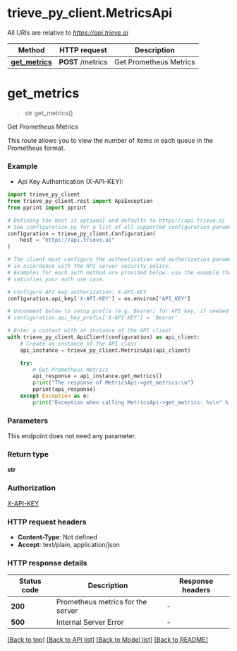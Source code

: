 # trieve_py_client.MetricsApi

All URIs are relative to *https://api.trieve.ai*

Method | HTTP request | Description
------------- | ------------- | -------------
[**get_metrics**](MetricsApi.md#get_metrics) | **POST** /metrics | Get Prometheus Metrics


# **get_metrics**
> str get_metrics()

Get Prometheus Metrics

This route allows you to view the number of items in each queue in the Prometheus format.

### Example

* Api Key Authentication (X-API-KEY):

```python
import trieve_py_client
from trieve_py_client.rest import ApiException
from pprint import pprint

# Defining the host is optional and defaults to https://api.trieve.ai
# See configuration.py for a list of all supported configuration parameters.
configuration = trieve_py_client.Configuration(
    host = "https://api.trieve.ai"
)

# The client must configure the authentication and authorization parameters
# in accordance with the API server security policy.
# Examples for each auth method are provided below, use the example that
# satisfies your auth use case.

# Configure API key authorization: X-API-KEY
configuration.api_key['X-API-KEY'] = os.environ["API_KEY"]

# Uncomment below to setup prefix (e.g. Bearer) for API key, if needed
# configuration.api_key_prefix['X-API-KEY'] = 'Bearer'

# Enter a context with an instance of the API client
with trieve_py_client.ApiClient(configuration) as api_client:
    # Create an instance of the API class
    api_instance = trieve_py_client.MetricsApi(api_client)

    try:
        # Get Prometheus Metrics
        api_response = api_instance.get_metrics()
        print("The response of MetricsApi->get_metrics:\n")
        pprint(api_response)
    except Exception as e:
        print("Exception when calling MetricsApi->get_metrics: %s\n" % e)
```



### Parameters

This endpoint does not need any parameter.

### Return type

**str**

### Authorization

[X-API-KEY](../README.md#X-API-KEY)

### HTTP request headers

 - **Content-Type**: Not defined
 - **Accept**: text/plain, application/json

### HTTP response details

| Status code | Description | Response headers |
|-------------|-------------|------------------|
**200** | Prometheus metrics for the server |  -  |
**500** | Internal Server Error |  -  |

[[Back to top]](#) [[Back to API list]](../README.md#documentation-for-api-endpoints) [[Back to Model list]](../README.md#documentation-for-models) [[Back to README]](../README.md)

